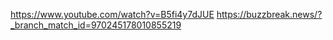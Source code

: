 https://www.youtube.com/watch?v=B5fi4y7dJUE
https://buzzbreak.news/?_branch_match_id=970245178010855219